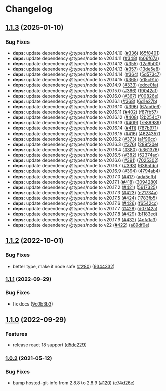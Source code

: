 # Changelog

## [1.1.3](https://github.com/dlavrenuek/react-debounced/compare/v1.1.2...v1.1.3) (2025-01-10)


### Bug Fixes

* **deps:** update dependency @types/node to v20.14.10 ([#336](https://github.com/dlavrenuek/react-debounced/issues/336)) ([65f8401](https://github.com/dlavrenuek/react-debounced/commit/65f84019ac157ea7e19eeb3ae300e05c66341ec5))
* **deps:** update dependency @types/node to v20.14.11 ([#348](https://github.com/dlavrenuek/react-debounced/issues/348)) ([b06f67a](https://github.com/dlavrenuek/react-debounced/commit/b06f67a961ce3d694566e49721121d39583983ea))
* **deps:** update dependency @types/node to v20.14.12 ([#355](https://github.com/dlavrenuek/react-debounced/issues/355)) ([f2a6b00](https://github.com/dlavrenuek/react-debounced/commit/f2a6b0085e39d4d3144b931ac71fdd8e16770a87))
* **deps:** update dependency @types/node to v20.14.13 ([#357](https://github.com/dlavrenuek/react-debounced/issues/357)) ([13de5e8](https://github.com/dlavrenuek/react-debounced/commit/13de5e82961106bc47aebd43c8b2a20becfb7a8d))
* **deps:** update dependency @types/node to v20.14.14 ([#364](https://github.com/dlavrenuek/react-debounced/issues/364)) ([5d573c7](https://github.com/dlavrenuek/react-debounced/commit/5d573c79568429f02e8ed1253bf797f801b2a7c4))
* **deps:** update dependency @types/node to v20.14.15 ([#365](https://github.com/dlavrenuek/react-debounced/issues/365)) ([e15c91b](https://github.com/dlavrenuek/react-debounced/commit/e15c91b626ea849958aac6f8b9506e569223644f))
* **deps:** update dependency @types/node to v20.14.9 ([#333](https://github.com/dlavrenuek/react-debounced/issues/333)) ([edce0fa](https://github.com/dlavrenuek/react-debounced/commit/edce0faaf4bd7cf0194315832fcc9bfc8970247c))
* **deps:** update dependency @types/node to v20.15.0 ([#366](https://github.com/dlavrenuek/react-debounced/issues/366)) ([19042a1](https://github.com/dlavrenuek/react-debounced/commit/19042a178415db0a43d2aba4b989622da1375219))
* **deps:** update dependency @types/node to v20.16.0 ([#367](https://github.com/dlavrenuek/react-debounced/issues/367)) ([f00826e](https://github.com/dlavrenuek/react-debounced/commit/f00826e06c12bb4b3a807fcc1dcef2431d2c6286))
* **deps:** update dependency @types/node to v20.16.1 ([#368](https://github.com/dlavrenuek/react-debounced/issues/368)) ([6d1e27b](https://github.com/dlavrenuek/react-debounced/commit/6d1e27b45793eedb80c88b23ce3c15c0bca294a0))
* **deps:** update dependency @types/node to v20.16.10 ([#396](https://github.com/dlavrenuek/react-debounced/issues/396)) ([67ab0e6](https://github.com/dlavrenuek/react-debounced/commit/67ab0e6a35b514cfb52e1a1e1c9952dc76ced3d8))
* **deps:** update dependency @types/node to v20.16.11 ([#402](https://github.com/dlavrenuek/react-debounced/issues/402)) ([f87fb57](https://github.com/dlavrenuek/react-debounced/commit/f87fb57450f1274666873721ab97f7059b30c635))
* **deps:** update dependency @types/node to v20.16.12 ([#408](https://github.com/dlavrenuek/react-debounced/issues/408)) ([2b254c7](https://github.com/dlavrenuek/react-debounced/commit/2b254c738004090e44fccc9c513cc3b77c865b41))
* **deps:** update dependency @types/node to v20.16.13 ([#409](https://github.com/dlavrenuek/react-debounced/issues/409)) ([7e89989](https://github.com/dlavrenuek/react-debounced/commit/7e89989b77dbb4533cf00c15f4c5141660badf06))
* **deps:** update dependency @types/node to v20.16.14 ([#411](https://github.com/dlavrenuek/react-debounced/issues/411)) ([787b971](https://github.com/dlavrenuek/react-debounced/commit/787b97143a83c3bf760b5b30d4e648761f7e3f8c))
* **deps:** update dependency @types/node to v20.16.15 ([#416](https://github.com/dlavrenuek/react-debounced/issues/416)) ([4624357](https://github.com/dlavrenuek/react-debounced/commit/46243574ff95a938ea70cb1f2e5f5317e59b4f9e))
* **deps:** update dependency @types/node to v20.16.2 ([#373](https://github.com/dlavrenuek/react-debounced/issues/373)) ([a1f96cc](https://github.com/dlavrenuek/react-debounced/commit/a1f96ccc652e2e056be63282e2adb2f8772e3122))
* **deps:** update dependency @types/node to v20.16.3 ([#376](https://github.com/dlavrenuek/react-debounced/issues/376)) ([289f20e](https://github.com/dlavrenuek/react-debounced/commit/289f20ec3933f9847f2b0b84466d56bc098da8b3))
* **deps:** update dependency @types/node to v20.16.4 ([#380](https://github.com/dlavrenuek/react-debounced/issues/380)) ([b361376](https://github.com/dlavrenuek/react-debounced/commit/b361376546d839d9c4a073070584bf6e4c206e6b))
* **deps:** update dependency @types/node to v20.16.5 ([#382](https://github.com/dlavrenuek/react-debounced/issues/382)) ([52374ac](https://github.com/dlavrenuek/react-debounced/commit/52374ac46a6eb18506f5bb0aa8edaa6681296aac))
* **deps:** update dependency @types/node to v20.16.6 ([#391](https://github.com/dlavrenuek/react-debounced/issues/391)) ([7025302](https://github.com/dlavrenuek/react-debounced/commit/7025302a0c287720291a40c11aa2d5455967cd72))
* **deps:** update dependency @types/node to v20.16.7 ([#393](https://github.com/dlavrenuek/react-debounced/issues/393)) ([6365fdc](https://github.com/dlavrenuek/react-debounced/commit/6365fdc71bb78b51dc6c28673d6316ea4af4d2f5))
* **deps:** update dependency @types/node to v20.16.9 ([#394](https://github.com/dlavrenuek/react-debounced/issues/394)) ([4794ab4](https://github.com/dlavrenuek/react-debounced/commit/4794ab4e90e7d87c6ea44e9d3760b77fd9652f12))
* **deps:** update dependency @types/node to v20.17.0 ([#417](https://github.com/dlavrenuek/react-debounced/issues/417)) ([ada5cfb](https://github.com/dlavrenuek/react-debounced/commit/ada5cfb8665f75a02facfc575e4d1a20e8b3f6af))
* **deps:** update dependency @types/node to v20.17.1 ([#418](https://github.com/dlavrenuek/react-debounced/issues/418)) ([3094280](https://github.com/dlavrenuek/react-debounced/commit/3094280c0a2ff4afb8346938807d3541ba37e2c6))
* **deps:** update dependency @types/node to v20.17.2 ([#421](https://github.com/dlavrenuek/react-debounced/issues/421)) ([5617325](https://github.com/dlavrenuek/react-debounced/commit/561732544c2425be1aab4833528b6e35ab0eec08))
* **deps:** update dependency @types/node to v20.17.3 ([#423](https://github.com/dlavrenuek/react-debounced/issues/423)) ([e21734a](https://github.com/dlavrenuek/react-debounced/commit/e21734a68e9729ffea9ca43ea6107a1c3c107b3c))
* **deps:** update dependency @types/node to v20.17.5 ([#424](https://github.com/dlavrenuek/react-debounced/issues/424)) ([1783fb5](https://github.com/dlavrenuek/react-debounced/commit/1783fb546b480f487b2acc5a92bc945687d907b8))
* **deps:** update dependency @types/node to v20.17.6 ([#426](https://github.com/dlavrenuek/react-debounced/issues/426)) ([f6542cc](https://github.com/dlavrenuek/react-debounced/commit/f6542cc09332cb31a9d9e8cf005faeb94f986d5e))
* **deps:** update dependency @types/node to v20.17.7 ([#428](https://github.com/dlavrenuek/react-debounced/issues/428)) ([d07f42a](https://github.com/dlavrenuek/react-debounced/commit/d07f42a24f6ad356a9813ef5e94c78fca6d5a3fb))
* **deps:** update dependency @types/node to v20.17.8 ([#429](https://github.com/dlavrenuek/react-debounced/issues/429)) ([b1183ed](https://github.com/dlavrenuek/react-debounced/commit/b1183ed316f909f35ae271541ce6642983fb49e7))
* **deps:** update dependency @types/node to v20.17.9 ([#432](https://github.com/dlavrenuek/react-debounced/issues/432)) ([4dfa1a3](https://github.com/dlavrenuek/react-debounced/commit/4dfa1a3e0405e4f94bf53f5f3d37d91862e8f879))
* **deps:** update dependency @types/node to v22 ([#422](https://github.com/dlavrenuek/react-debounced/issues/422)) ([a89df0e](https://github.com/dlavrenuek/react-debounced/commit/a89df0ed51e9463ac4f373dff96a2d24ec18f5cc))

## [1.1.2](https://github.com/dlavrenuek/react-debounced/compare/v1.1.1...v1.1.2) (2022-10-01)


### Bug Fixes

* better type, make it node safe ([#280](https://github.com/dlavrenuek/react-debounced/issues/280)) ([9344332](https://github.com/dlavrenuek/react-debounced/commit/9344332c8184f464088fe1eee90417113163ac46))

### [1.1.1](https://www.github.com/dlavrenuek/react-debounced/compare/v1.1.0...v1.1.1) (2022-09-29)


### Bug Fixes

* fix docs ([9c0b3b3](https://www.github.com/dlavrenuek/react-debounced/commit/9c0b3b3e22c0f209864ca2d63cc158cdd69ad3a7))

## [1.1.0](https://www.github.com/dlavrenuek/react-debounced/compare/v1.0.2...v1.1.0) (2022-09-29)


### Features

* release react 18 support ([d5dc229](https://www.github.com/dlavrenuek/react-debounced/commit/d5dc229048a97b8e6c2d86bac18e1a0408c93261))

### [1.0.2](https://www.github.com/dlavrenuek/react-debounced/compare/v1.0.1...v1.0.2) (2021-05-12)


### Bug Fixes

* bump hosted-git-info from 2.8.8 to 2.8.9 ([#120](https://www.github.com/dlavrenuek/react-debounced/issues/120)) ([e74d26e](https://www.github.com/dlavrenuek/react-debounced/commit/e74d26eeff66f6eb52c6f057fd61c0668ba7bae5))
